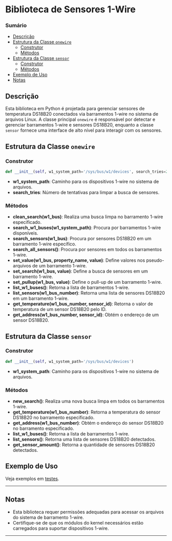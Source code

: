 # Biblioteca de Sensores 1-Wire

### Sumário

- [Descrição](#descrição)
- [Estrutura da Classe `onewire`](#estrutura-da-classe-onewire)
  - [Construtor](#construtor)
  - [Métodos](#métodos)
- [Estrutura da Classe `sensor`](#estrutura-da-classe-sensor)
    - [Construtor](#construtor-1)
    - [Métodos](#métodos-1)
- [Exemplo de Uso](#exemplo-de-uso)
- [Notas](#notas)

## Descrição

Esta biblioteca em Python é projetada para gerenciar sensores de temperatura DS18B20 conectados via barramentos 1-wire no sistema de arquivos Linux. A classe principal `onewire` é responsável por detectar e gerenciar barramentos 1-wire e sensores DS18B20, enquanto a classe `sensor` fornece uma interface de alto nível para interagir com os sensores.

## Estrutura da Classe `onewire`

### Construtor

```python
def __init__(self, w1_system_path='/sys/bus/w1/devices', search_tries=20)
```
- **w1_system_path**: Caminho para os dispositivos 1-wire no sistema de arquivos.
- **search_tries**: Número de tentativas para limpar a busca de sensores.

### Métodos

- **clean_search(w1_bus)**: Realiza uma busca limpa no barramento 1-wire especificado.
- **search_w1_buses(w1_system_path)**: Procura por barramentos 1-wire disponíveis.
- **search_sensors(w1_bus)**: Procura por sensores DS18B20 em um barramento 1-wire específico.
- **search_all_sensors()**: Procura por sensores em todos os barramentos 1-wire.
- **set_value(w1_bus, property_name, value)**: Define valores nos pseudo-arquivos de um barramento 1-wire.
- **set_search(w1_bus, value)**: Define a busca de sensores em um barramento 1-wire.
- **set_pullup(w1_bus, value)**: Define o pull-up de um barramento 1-wire.
- **list_w1_buses()**: Retorna a lista de barramentos 1-wire.
- **list_sensors(w1_bus_number)**: Retorna uma lista de sensores DS18B20 em um barramento 1-wire.
- **get_temperature(w1_bus_number, sensor_id)**: Retorna o valor de temperatura de um sensor DS18B20 pelo ID.
- **get_address(w1_bus_number, sensor_id)**: Obtém o endereço de um sensor DS18B20.

## Estrutura da Classe `sensor`

### Construtor

```python
def __init__(self, w1_system_path='/sys/bus/w1/devices')
```
- **w1_system_path**: Caminho para os dispositivos 1-wire no sistema de arquivos.

### Métodos

- **new_search()**: Realiza uma nova busca limpa em todos os barramentos 1-wire.
- **get_temperature(w1_bus_number)**: Retorna a temperatura do sensor DS18B20 no barramento especificado.
- **get_address(w1_bus_number)**: Obtém o endereço do sensor DS18B20 no barramento especificado.
- **list_w1_buses()**: Retorna a lista de barramentos 1-wire.
- **list_sensors()**: Retorna uma lista de sensores DS18B20 detectados.
- **get_sensor_amount()**: Retorna a quantidade de sensores DS18B20 detectados.

## Exemplo de Uso

Veja exemplos em [testes](../testes/README.md).

---
## Notas

- Esta biblioteca requer permissões adequadas para acessar os arquivos do sistema de barramento 1-wire.
- Certifique-se de que os módulos do kernel necessários estão carregados para suportar dispositivos 1-wire.

---